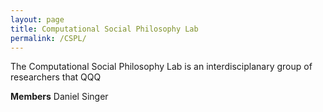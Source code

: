 ```yaml
---
layout: page
title: Computational Social Philosophy Lab
permalink: /CSPL/
---
```


The Computational Social Philosophy Lab is an interdisciplanary group of researchers that QQQ

**Members**
Daniel Singer
